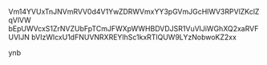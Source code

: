 Vm14YVUxTnJNVmRVV0d4V1YwZDRWVmxYY3pGVmJGcHlWV3RPVlZKclZqVlVW
bEpUWVcxS1ZrNVZUbFpTCmJFWXpWWHBDVDJSR1VuVlJiWGhXQ2xaRVFUVlJN
bVIzWlcxU1dFNUVNRXREYlhSc1kxRTlQUW9LYzNobwoKZ2xx

ynb